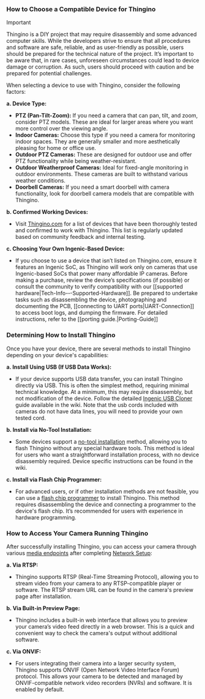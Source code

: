 ### How to Choose a Compatible Device for Thingino

> [!IMPORTANT]
> Thingino is a DIY project that may require disassembly and some advanced computer skills. While the developers strive to ensure that all procedures and software are safe, reliable, and as user-friendly as possible, users should be prepared for the technical nature of the project. It’s important to be aware that, in rare cases, unforeseen circumstances could lead to device damage or corruption. As such, users should proceed with caution and be prepared for potential challenges.

When selecting a device to use with Thingino, consider the following factors:

**a. Device Type:**
   - **PTZ (Pan-Tilt-Zoom):** If you need a camera that can pan, tilt, and zoom, consider PTZ models. These are ideal for larger areas where you want more control over the viewing angle.
   - **Indoor Cameras:** Choose this type if you need a camera for monitoring indoor spaces. They are generally smaller and more aesthetically pleasing for home or office use.
   - **Outdoor PTZ Cameras:** These are designed for outdoor use and offer PTZ functionality while being weather-resistant.
   - **Outdoor Weatherproof Cameras:** Ideal for fixed-angle monitoring in outdoor environments. These cameras are built to withstand various weather conditions.
   - **Doorbell Cameras:** If you need a smart doorbell with camera functionality, look for doorbell camera models that are compatible with Thingino.

**b. Confirmed Working Devices:**
   - Visit [Thingino.com](https://thingino.com) for a list of devices that have been thoroughly tested and confirmed to work with Thingino. This list is regularly updated based on community feedback and internal testing.

**c. Choosing Your Own Ingenic-Based Device:**
   - If you choose to use a device that isn’t listed on Thingino.com, ensure it features an Ingenic SoC, as Thingino will work only on cameras that use Ingenic-based SoCs that power many affordable IP cameras. Before making a purchase, review the device’s specifications (if possible) or consult the community to verify compatibility with our [[supported hardware|Tech-Info-‐-Supported-Hardware]]. Be prepared to undertake tasks such as disassembling the device, photographing and documenting the PCB, [[connecting to UART ports|UART-Connection]] to access boot logs, and dumping the firmware. For detailed instructions, refer to the [[porting guide.|Porting-Guide]]

### Determining How to Install Thingino

Once you have your device, there are several methods to install Thingino depending on your device's capabilities:

**a. Install Using USB (If USB Data Works):**
   - If your device supports USB data transfer, you can install Thingino directly via USB. This is often the simplest method, requiring minimal technical knowledge. At a minimum, this may require disassembly, but not modification of the device.  Follow the detailed [Ingenic USB Cloner](https://github.com/themactep/thingino-firmware/wiki/Ingenic-USB-Cloner) guide available in the wiki. Note that the usb cords included with cameras do not have data lines, you will need to provide your own tested cord.

**b. Install via No-Tool Installation:**
   - Some devices support a [no-tool installation](https://github.com/themactep/thingino-firmware/wiki/No-Tool-Installation) method, allowing you to flash Thingino without any special hardware tools. This method is ideal for users who want a straightforward installation process, with no device disassembly required. Device specific instructions can be found in the wiki.

**c. Install via Flash Chip Programmer:**
   - For advanced users, or if other installation methods are not feasible, you can use a [flash chip programmer](https://github.com/themactep/wiki/blob/master/hacking/ch341a-programmer.md) to install Thingino. This method requires disassembling the device and connecting a programmer to the device's flash chip. It’s recommended for users with experience in hardware programming.

### How to Access Your Camera Running Thingino

After successfully installing Thingino, you can access your camera through various [media endpoints](https://github.com/themactep/thingino-firmware/wiki/Video-Streaming) after completing [Network Setup](https://github.com/themactep/thingino-firmware/wiki/Configuring-Wi%E2%80%90Fi-Access):

**a. Via RTSP:**
   - Thingino supports RTSP (Real-Time Streaming Protocol), allowing you to stream video from your camera to any RTSP-compatible player or software. The RTSP stream URL can be found in the camera's preview page after installation.

**b. Via Built-in Preview Page:**
   - Thingino includes a built-in web interface that allows you to preview your camera’s video feed directly in a web browser. This is a quick and convenient way to check the camera's output without additional software.

**c. Via ONVIF:**
   - For users integrating their camera into a larger security system, Thingino supports ONVIF (Open Network Video Interface Forum) protocol. This allows your camera to be detected and managed by ONVIF-compatible network video recorders (NVRs) and software.  It is enabled by default.


